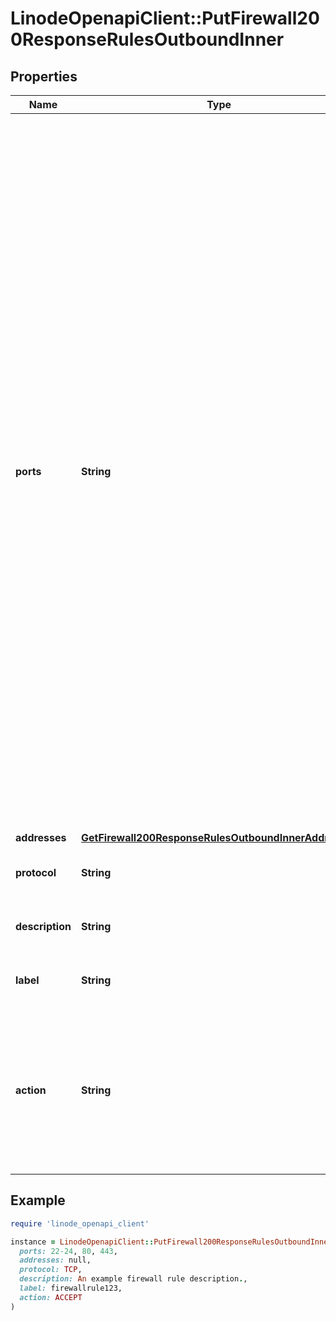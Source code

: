 # LinodeOpenapiClient::PutFirewall200ResponseRulesOutboundInner

## Properties

| Name | Type | Description | Notes |
| ---- | ---- | ----------- | ----- |
| **ports** | **String** | A string representing the port or ports affected by this rule:  - The string may be a single port, a range of ports, or a comma-separated list of single ports and port ranges. A space is permitted following each comma. - A range of ports is inclusive of the start and end values for the range. The end value of the range must be greater than the start value. - Ports must be within 1 and 65535, and may not contain any leading zeroes. For example, port &#x60;080&#x60; is not allowed. - The ports string can have up to 15 _pieces_, where a single port is treated as one piece, and a port range is treated as two pieces. For example, the string \&quot;22-24, 80, 443\&quot; has four pieces. - If no ports are configured, all ports are affected. - Only allowed for the TCP and UDP protocols. Ports are not allowed for the ICMP and IPENCAP protocols. | [optional] |
| **addresses** | [**GetFirewall200ResponseRulesOutboundInnerAddresses**](GetFirewall200ResponseRulesOutboundInnerAddresses.md) |  | [optional] |
| **protocol** | **String** | The type of network traffic affected by this rule. | [optional] |
| **description** | **String** | Used to describe this rule. For display purposes only. | [optional] |
| **label** | **String** | Used to identify this rule. For display purposes only. | [optional] |
| **action** | **String** | Controls whether traffic is accepted or dropped by this rule. Overrides the Firewall&#39;s &#x60;inbound_policy&#x60; if this is an inbound rule, or the &#x60;outbound_policy&#x60; if this is an outbound rule. | [optional] |

## Example

```ruby
require 'linode_openapi_client'

instance = LinodeOpenapiClient::PutFirewall200ResponseRulesOutboundInner.new(
  ports: 22-24, 80, 443,
  addresses: null,
  protocol: TCP,
  description: An example firewall rule description.,
  label: firewallrule123,
  action: ACCEPT
)
```

